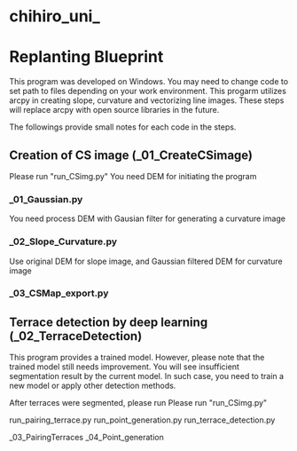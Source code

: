 # chihiro_uni_
# Replanting Blueprint
This program was developed on Windows.
You may need to change code to set path to files depending on your work environment.
This progarm utilizes arcpy in creating slope, curvature and vectorizing line images. These steps will replace arcpy with open source libraries in the future.

The followings provide small notes for each code in the steps.

## Creation of CS image (_01_CreateCSimage)
Please run "run_CSimg.py"
You need DEM for initiating the program
### _01_Gaussian.py
You need process DEM with Gausian filter for generating a curvature image
### _02_Slope_Curvature.py
Use original DEM for slope image, and Gaussian filtered DEM for curvature image
### _03_CSMap_export.py

## Terrace detection by deep learning (_02_TerraceDetection)
This program provides a trained model. However, please note that the trained model still needs improvement.
You will see insufficient segmentation result by the current model. In such case, you need to train a new model or apply other detection methods.

After terraces were segmented, please run Please run "run_CSimg.py"


run_pairing_terrace.py
run_point_generation.py
run_terrace_detection.py


_03_PairingTerraces
_04_Point_generation
